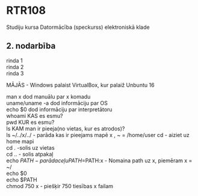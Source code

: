 # RTR108
Studiju kursa Datormācība (speckurss) elektroniskā klade
## 2. nodarbība
rinda 1  
rinda 2  
rinda 3  

MĀJĀS - Windows palaist VirtualBox, kur palaiž Unbuntu 16  


man x                   dod manuālu par x komadu  
uname/uname -a          dod informāciju par OS  
echo $0                 dod informāciju par interpretātoru  
whoami                  KAS es esmu?  
pwd                     KUR es esmu?  
ls                      KAM man ir pieeja(no vietas, kur es atrodos)?  
ls ~/../x/../ - parāda kas ir pieejams mapē x  , ~ = /home/user
cd - aiziet uz home mapi  
cd . -solis uz vietas  
cd .. - solis atpakaļ  
echo $PATH - parāda ceļu  
PATH=$PATH:x - Nomaina path uz x, piemēram x = ~/  
echo $0  
echo $PATH  
chmod 750 x - piešķir 750 tiesības x failam  

